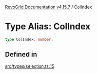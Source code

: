 [RevoGrid Documentation v4.15.7](README.md) / ColIndex

# Type Alias: ColIndex

```ts
type ColIndex: number;
```

## Defined in

[src/types/selection.ts:15](https://github.com/revolist/revogrid/blob/4b66617ba213e84ecc08d523780ce49415de163a/src/types/selection.ts#L15)
